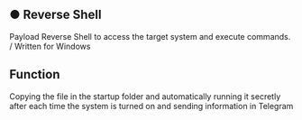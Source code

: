 
## ● Reverse Shell
Payload Reverse Shell to access the target system and execute commands.
 / Written for Windows

## Function
Copying the file in the startup folder and automatically running it secretly after each time the system is turned on and sending information in Telegram
